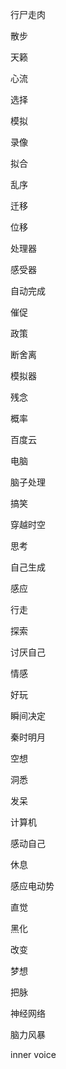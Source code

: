 行尸走肉

散步

天籁

心流

选择

模拟

录像

拟合

乱序

迁移

位移

处理器

感受器

自动完成

催促

政策

断舍离

模拟器

残念

概率

百度云

电脑

脑子处理

搞笑

穿越时空

思考

自己生成

感应

行走

探索

讨厌自己

情感

好玩

瞬间决定

秦时明月

空想

洞悉

发呆

计算机

感动自己

休息

感应电动势

直觉

黑化

改变

梦想

把脉

神经网络

脑力风暴

inner voice